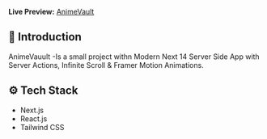 **Live Preview:** [AnimeVault](https://anime-vault-orpin.vercel.app)

## <a name="introduction">🤖 Introduction</a>

AnimeVauult -Is a small project withn Modern Next 14 Server Side App with Server Actions, Infinite Scroll & Framer Motion Animations.

## <a name="tech-stack">⚙️ Tech Stack</a>

- Next.js
- React.js
- Tailwind CSS
